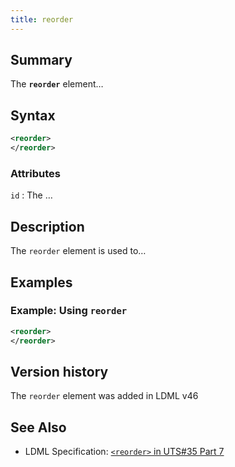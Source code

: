 ```yaml
---
title: reorder
---
```


## Summary

The **`reorder`** element…

## Syntax

```xml
<reorder>
</reorder>
```

### Attributes

`id`
:   The …

## Description

The `reorder` element is used to…

## Examples

### Example: Using `reorder`

```xml
<reorder>
</reorder>
```

## Version history

The `reorder` element was added in LDML v46

<!-- ## See also

- … -->

## See Also

- LDML Specification: [`<reorder>` in UTS#35 Part 7][tr35-element-reorder]

[tr35-element-reorder]: https://www.unicode.org/reports/tr35/tr35-keyboards.html#element-reorder

